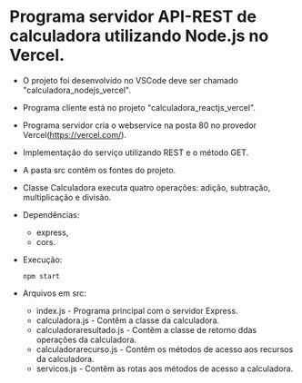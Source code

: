 # Programa servidor API-REST de calculadora utilizando Node.js no Vercel.

- O projeto foi desenvolvido no VSCode deve ser chamado "calculadora_nodejs_vercel".
- Programa cliente está no projeto "calculadora_reactjs_vercel".
- Programa servidor cria o webservice na posta 80 no provedor Vercel(https://vercel.com/).
- Implementação do serviço utilizando REST e o método GET.
- A pasta src contêm os fontes do projeto.
- Classe Calculadora executa quatro operações: adição, subtração, multiplicação e divisão.

- Dependências:    
    - express,
    - cors.

- Execução:    
   <pre><code>npm start</code></pre>

- Arquivos em src:
    - index.js - Programa principal com o servidor Express.
    - calculadora.js - Contêm a classe da calculadora.
    - calculadoraresultado.js - Contêm a classe de retorno ddas operações da calculadora.
    - calculadorarecurso.js - Contêm os métodos de acesso aos recursos da calculadora.
    - servicos.js - Contêm as rotas aos métodos de acesso a calculadora.